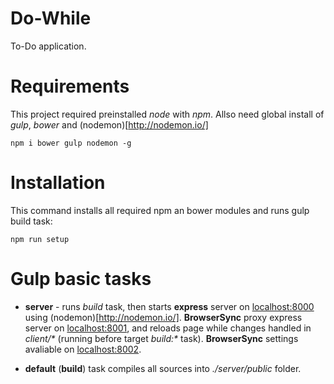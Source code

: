 # Do-While
To-Do application.

# Requirements
This project required preinstalled _node_ with _npm_.
Allso need global install of _gulp_, _bower_ and (nodemon)[http://nodemon.io/]
```
npm i bower gulp nodemon -g
```

# Installation
This command installs all required npm an bower modules and runs gulp build task:

```
npm run setup
```

# Gulp basic tasks
+ __server__ - runs _build_ task, then starts __express__ server on [localhost:8000](http://localhost:8000)
using (nodemon)[http://nodemon.io/].
__BrowserSync__ proxy express server on [localhost:8001](http://localhost:8001),
and reloads page while changes handled in _client/*_ (running before target _build:*_ task).
__BrowserSync__ settings avaliable on [localhost:8002](http://localhost:8002).

+ __default__ (__build__) task compiles all sources into _./server/public_ folder.
